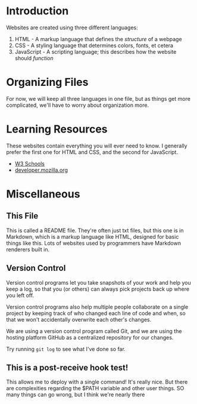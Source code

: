 # Introduction
Websites are created using three different languages:
1. HTML - A markup language that defines the *structure* of a webpage
2. CSS - A styling language that determines colors, fonts, et cetera
3. JavaScript - A scripting language; this describes how the website should *function*
# Organizing Files
For now, we will keep all three languages in one file, but as things
get more complicated, we'll have to worry about organization more.
# Learning Resources
These websites contain everything you will ever need to know. I generally
prefer the first one for HTML and CSS, and the second for JavaScript.
* [W3 Schools](https://www.w3schools.com/tags/default.asp)
* [developer.mozilla.org](https://developer.mozilla.org/en-US/docs/Web/)
# Miscellaneous
## This File
This is called a README file. They're often just txt files, but this 
one is in Markdown, which is a markup language like HTML, designed for
basic things like this. Lots of websites used by programmers have 
Markdown renderers built in.
## Version Control
Version control programs let you take snapshots of your work and help 
you keep a log, so that you (or others) can always pick projects back 
up where you left off.

Version control programs also help multiple people collaborate on a 
single project by keeping track of who changed each line of code and
when, so that we won't accidentally overwrite each other's changes.

We are using a version control program called Git, and we are using 
the hosting platform GitHub as a centralized repository for our changes.

Try running `git log` to see what I've done so far.
## This is a post-receive hook test!
This allows me to deploy with a single command! It's really nice.
But there are complexities regarding the $PATH variable and other user things.
SO many things can go wrong, but I think we're nearly there
